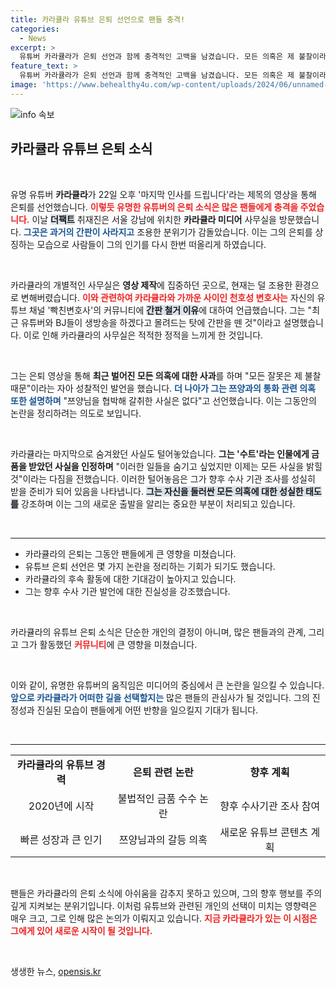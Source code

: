 ```yaml
---
title: 카라큘라 유튜브 은퇴 선언으로 팬들 충격!
categories:
  - News
excerpt: >
  유튜버 카라큘라가 은퇴 선언과 함께 충격적인 고백을 남겼습니다. 모든 의혹은 제 불찰이라며, 최근 사기 사건과의 연루도 인정했습니다. 그의 사무실 간판마저 사라진 가운데, 카라큘라의 마지막 인사에 세상이 주목하고 있습니다.
feature_text: >
  유튜버 카라큘라가 은퇴 선언과 함께 충격적인 고백을 남겼습니다. 모든 의혹은 제 불찰이라며, 최근 사기 사건과의 연루도 인정했습니다. 그의 사무실 간판마저 사라진 가운데, 카라큘라의 마지막 인사에 세상이 주목하고 있습니다.
image: 'https://www.behealthy4u.com/wp-content/uploads/2024/06/unnamed-file.png'
---
```


<p><img src="https://www.behealthy4u.com/wp-content/uploads/2024/06/unnamed-file.png" alt="info 속보" /></p>

<h2 data-ke-size="size26">카라큘라 유튜브 은퇴 소식</h2>

<p data-ke-size="size16">&nbsp;</p>

<p data-ke-size="size16">유명 유튜버 <b>카라큘라</b>가 22일 오후 '마지막 인사를 드립니다'라는 제목의 영상을 통해 은퇴를 선언했습니다. <b><span style="color: #ee2323;">이렇듯 유명한 유튜버의 은퇴 소식은 많은 팬들에게 충격을 주었습니다.</span></b> 이날 <b><span style="background-color: #21538527;">더팩트</span></b> 취재진은 서울 강남에 위치한 <b>카라큘라 미디어</b> 사무실을 방문했습니다. <b><span style="color: #1a5490;">그곳은 과거의 간판이 사라지고</span></b> 조용한 분위기가 감돌았습니다. 이는 그의 은퇴를 상징하는 모습으로 사람들이 그의 인기를 다시 한번 떠올리게 하였습니다.</p>

<p data-ke-size="size16">&nbsp;</p>

<p data-ke-size="size16">카라큘라의 개별적인 사무실은 <b>영상 제작</b>에 집중하던 곳으로, 현재는 덜 조용한 환경으로 변해버렸습니다. <b><span style="color: #ee2323;">이와 관련하여 카라큘라와 가까운 사이인 천호성 변호사는</span></b> 자신의 유튜브 채널 '빡친변호사'의 커뮤니티에 <b><span style="background-color: #21538527;">간판 철거 이유</span></b>에 대하여 언급했습니다. 그는 "최근 유튜버와 BJ들이 생방송을 하겠다고 몰려드는 탓에 간판을 뗀 것"이라고 설명했습니다. 이로 인해 카라큘라의 사무실은 적적한 정적을 느끼게 한 것입니다.</p>

<p data-ke-size="size16">&nbsp;</p>

<p data-ke-size="size16">그는 은퇴 영상을 통해 <b>최근 벌어진 모든 의혹에 대한 사과</b>를 하며 "모든 잘못은 제 불찰 때문"이라는 자아 성찰적인 발언을 했습니다. <b><span style="color: #1a5490;">더 나아가 그는 쯔양과의 통화 관련 의혹 또한 설명하며</span></b> "쯔양님을 협박해 갈취한 사실은 없다"고 선언했습니다. 이는 그동안의 논란을 정리하려는 의도로 보입니다.</p>

<p data-ke-size="size16">&nbsp;</p>

<p data-ke-size="size16">카라큘라는 마지막으로 숨겨왔던 사실도 털어놓았습니다. <b>그는 '수트'라는 인물에게 금품을 받았던 사실을 인정하며</b> "이러한 일들을 숨기고 싶었지만 이제는 모든 사실을 밝힐 것"이라는 다짐을 전했습니다. 이러한 털어놓음은 그가 향후 수사 기관 조사를 성실히 받을 준비가 되어 있음을 나타냅니다. <b><span style="background-color: #21538527;">그는 자신을 둘러싼 모든 의혹에 대한 성실한 태도를</span></b> 강조하며 이는 그의 새로운 출발을 알리는 중요한 부분이 처리되고 있습니다.</p>

<p data-ke-size="size16">&nbsp;</p>

<hr>

<ul>
<li>카라큘라의 은퇴는 그동안 팬들에게 큰 영향을 미쳤습니다.</li>
<li>유튜브 은퇴 선언은 몇 가지 논란을 정리하는 기회가 되기도 했습니다.</li>
<li>카라큘라의 후속 활동에 대한 기대감이 높아지고 있습니다.</li>
<li>그는 향후 수사 기관 발언에 대한 진실성을 강조했습니다.</li>
</ul>

<p data-ke-size="size16">&nbsp;</p>

<p data-ke-size="size16">카라큘라의 유튜브 은퇴 소식은 단순한 개인의 결정이 아니며, 많은 팬들과의 관계, 그리고 그가 활동했던 <b><span style="color: #ee2323;">커뮤니티</span></b>에 큰 영향을 미쳤습니다.</p>

<p data-ke-size="size16">&nbsp;</p>

<p data-ke-size="size16">이와 같이, 유명한 유튜버의 움직임은 미디어의 중심에서 큰 논란을 일으킬 수 있습니다. <b><span style="color: #1a5490;">앞으로 카라큘라가 어떠한 길을 선택할지는</span></b> 많은 팬들의 관심사가 될 것입니다. 그의 진정성과 진실된 모습이 팬들에게 어떤 반향을 일으킬지 기대가 됩니다.</p>

<p data-ke-size="size16">&nbsp;</p>

<hr>

<table style="width: 100%; border-collapse: collapse;">
  <tr>
    <td style="text-align: center; height: 17px;"><b>카라큘라의 유튜브 경력</b></td>
    <td style="text-align: center; height: 17px;"><b>은퇴 관련 논란</b></td>
    <td style="text-align: center; height: 17px;"><b>향후 계획</b></td>
  </tr>
  <tr>
    <td style="text-align: center; height: 17px;">2020년에 시작</td>
    <td style="text-align: center; height: 17px;">불법적인 금품 수수 논란</td>
    <td style="text-align: center; height: 17px;">향후 수사기관 조사 참여</td>
  </tr>
  <tr>
    <td style="text-align: center; height: 17px;">빠른 성장과 큰 인기</td>
    <td style="text-align: center; height: 17px;">쯔양님과의 갈등 의혹</td>
    <td style="text-align: center; height: 17px;">새로운 유튜브 콘텐츠 계획</td>
  </tr>
</table>

<p data-ke-size="size16">&nbsp;</p>

<p data-ke-size="size16">팬들은 카라큘라의 은퇴 소식에 아쉬움을 감추지 못하고 있으며, 그의 향후 행보를 주의 깊게 지켜보는 분위기입니다. 이처럼 유튜브와 관련된 개인의 선택이 미치는 영향력은 매우 크고, 그로 인해 많은 논의가 이뤄지고 있습니다. <b><span style="color: #ee2323;">지금 카라큘라가 있는 이 시점은 그에게 있어 새로운 시작이 될 것입니다.</span></b></p>

<p data-ke-size="size16">&nbsp;</p>
생생한 뉴스, <a href="https://opensis.kr" rel="dofollow">opensis.kr</a>


